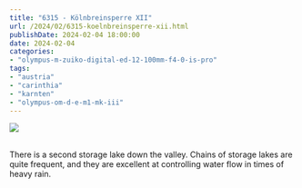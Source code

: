 ```yaml
---
title: "6315 - Kölnbreinsperre XII"
url: /2024/02/6315-koelnbreinsperre-xii.html
publishDate: 2024-02-04 18:00:00
date: 2024-02-04
categories:
- "olympus-m-zuiko-digital-ed-12-100mm-f4-0-is-pro"
tags:
- "austria"
- "carinthia"
- "karnten"
- "olympus-om-d-e-m1-mk-iii"
---
```

<div class="container">
<div class="center"><a target="_blank" href="https://d25zfm9zpd7gm5.cloudfront.net/1200x1200/2020/20200730_123252_lr.jpg"><img class="webfeedsFeaturedVisual" src="https://d25zfm9zpd7gm5.cloudfront.net/0600x0600/2020/20200730_123252_lr.jpg" /></a></div>
</div>
<br />

There is a second storage lake down the valley. Chains of
storage lakes are quite frequent, and they are excellent at
controlling water flow in times of heavy rain.
